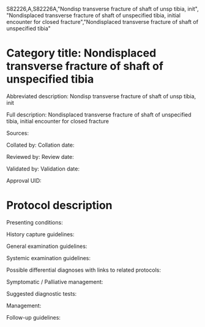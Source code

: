 S82226,A,S82226A,"Nondisp transverse fracture of shaft of unsp tibia, init", "Nondisplaced transverse fracture of shaft of unspecified tibia, initial encounter for closed fracture","Nondisplaced transverse fracture of shaft of unspecified tibia"
# Category title: Nondisplaced transverse fracture of shaft of unspecified tibia

Abbreviated description: Nondisp transverse fracture of shaft of unsp tibia, init

Full description: Nondisplaced transverse fracture of shaft of unspecified tibia, initial encounter for closed fracture

Sources:

Collated by:
Collation date:

Reviewed by:
Review date:

Validated by:
Validation date:

Approval UID:

# Protocol description

Presenting conditions:

History capture guidelines:

General examination guidelines:

Systemic examination guidelines:

Possible differential diagnoses with links to related protocols:

Symptomatic / Palliative management:

Suggested diagnostic tests:

Management:

Follow-up guidelines:
